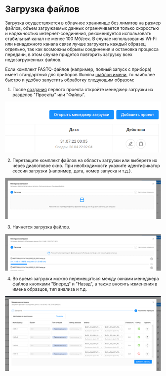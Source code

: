 # Загрузка файлов

Загрузка осуществляется в облачное хранилище без лимитов на размер файлов, объем загружаемых данных ограничивается только скоростью и надежностью интернет-соединения, рекомендуется использовать стабильный канал не менее 100 Мб/сек. В случае использования Wi-Fi или ненадежного канала связи лучше загружать каждый образец отдельно, так как возможны обрывы соединения и остановка процесса передачи, в этом случае придется повторить загрузку всех недозагруженных файлов.

Если комплект FASTQ-файлов (например, полный запуск с прибора) имеет стандартный для приборов Illumina [шаблон имени](https://support.illumina.com/help/BaseSpace_OLH_009008/Content/Source/Informatics/BS/NamingConvention_FASTQ-files-swBS.htm), то наиболее быстро и удобно запустить обработку следующим образом:

1. После [создания](start.md) первого проекта откройте менеджер загрузки из разделов "Проекты" или "Файлы".
<div class="img" align="center">
<img src="https://github.com/xplainbio/xplainbio-docs/raw/gh-pages/docs/assets/open_file_manager.png"></img>
</div>

2. Перетащите комплект файлов на область загрузки или выберете их через диалоговое окно. При необходимости укажите идентификатор сессии загрузки (например, дата, номер запуска и т.д.).
<div class="img" align="center">
<img src="https://github.com/xplainbio/xplainbio-docs/raw/gh-pages/docs/assets/file_manager.png"></img>
</div>

3. Начнется загрузка файлов.
<div class="img" align="center">
<img src="https://github.com/xplainbio/xplainbio-docs/raw/gh-pages/docs/assets/file_upload.png"></img>
</div>

4. Во время загрузки можно перемещаться между окнами менеджера файлов кнопками "Вперед" и "Назад", а также вносить изменения в имена образцов, тип анализа и т.д.
<div class="img" align="center">
<img src="https://github.com/xplainbio/xplainbio-docs/raw/gh-pages/docs/assets/file_upload2.png"></img>
</div>